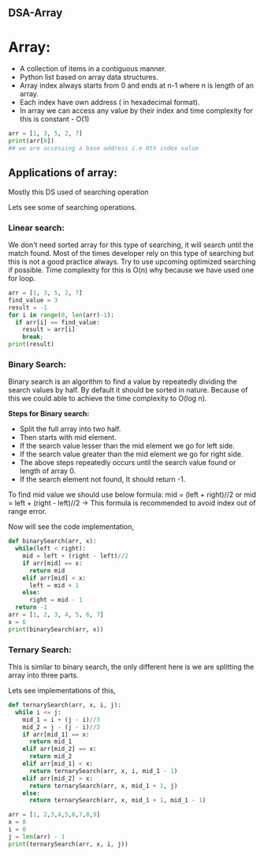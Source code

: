 ## DSA-Array

# Array:
- A collection of items in a contiguous manner. 
- Python list based on array data structures.
- Array index always starts from 0 and ends at n-1 where n is length of an array.
- Each index have own address ( in hexadecimal format).
- In array we can access any value by their index and time complexity for this is constant - O(1)


```Python
arr = [1, 3, 5, 2, 7]
print(arr[0]) 
## we are accessing a base address i.e 0th index value
``` 

## Applications of array:

Mostly this DS used of searching operation

Lets see some of searching operations.

### Linear search:

We don't need sorted array for this type of searching, it will search until the match found.
Most of the times developer rely on this type of searching but this is not a good practice always. Try to use upcoming optimized searching if possible. Time complexity for this is O(n) why because we have used one for loop.


```Python
arr = [1, 3, 5, 2, 7]
find_value = 3
result = -1
for i in range(0, len(arr)-1):
  if arr[i] == find_value:
    result = arr[i]
    break;
print(result)
``` 
### Binary Search:

Binary search is an algorithm to find a value by repeatedly dividing the search values by half. By default it should be sorted in nature. Because of this we could able to achieve the time complexity to O(log n).

**Steps for Binary search:**

- Split the full array into two half.
- Then starts with mid element.
- If the search value lesser than the mid element we go for left side.
- If the search value greater than the mid element we go for right side.
- The above steps repeatedly occurs until the search value found or length of array 0.
- If the search element not found, It should return -1.

To find mid value we should use below formula:
mid = (left + right)//2
              or
mid = left + (right - left)//2 -> This formula is recommended to avoid index out of range error.

Now will see the code implementation,


```Python
def binarySearch(arr, x):
  while(left < right):
    mid = left + (right - left)//2
    if arr[mid] == x:
      return mid
    elif arr[mid] < x:
      left = mid + 1
    else:
      right = mid - 1
  return -1
arr = [1, 2, 3, 4, 5, 6, 7]
x = 6
print(binarySearch(arr, x))
``` 

### Ternary Search:

This is similar to binary search, the only different here is we are splitting the array into three parts.

Lets see implementations of this,


```Python
def ternarySearch(arr, x, i, j):
  while i <= j:
    mid_1 = i + (j - i)//3
    mid_2 = j - (j - i)//3
    if arr[mid_1] == x:
      return mid_1
    elif arr[mid_2] == x:
      return mid_2
    elif arr[mid_1] < x:
      return ternarySearch(arr, x, i, mid_1 - 1)
    elif arr[mid_2] > x:
      return ternarySearch(arr, x, mid_1 + 1, j)
    else:
      return ternarySearch(arr, x, mid_1 + 1, mid_1 - 1)

arr = [1, 2,3,4,5,6,7,8,9]
x = 8
i = 0
j = len(arr) - 1
print(ternarySearch(arr, x, i, j))
``` 




